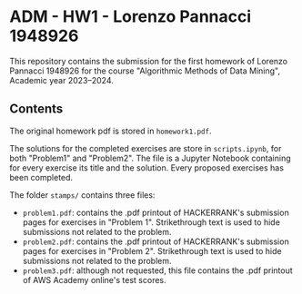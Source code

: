 # ADM - HW1 - Lorenzo Pannacci 1948926

This repository contains the submission for the first homework of Lorenzo Pannacci 1948926 for the course "Algorithmic Methods of Data Mining", Academic year 2023–2024.

## Contents

The original homework pdf is stored in `homework1.pdf`.

The solutions for the completed exercises are store in `scripts.ipynb`, for both "Problem1" and "Problem2". The file is a Jupyter Notebook containing for every exercise its title and the solution. Every proposed exercises has been completed.

The folder `stamps/` contains three files:

* `problem1.pdf`: contains the .pdf printout of HACKERRANK's submission pages for exercises in "Problem 1". Strikethrough text is used to hide submissions not related to the problem.
* `problem2.pdf`: contains the .pdf printout of HACKERRANK's submission pages for exercises in "Problem 2". Strikethrough text is used to hide submissions not related to the problem.
* `problem3.pdf`: although not requested, this file contains the .pdf printout of AWS Academy online's test scores.